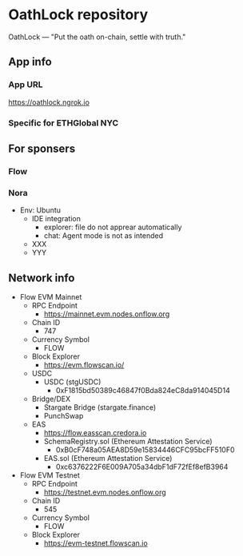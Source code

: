 
# OathLock repository

OathLock — "Put the oath on-chain, settle with truth."

## App info

### App URL

https://oathlock.ngrok.io

### Specific for ETHGlobal NYC

## For sponsers

### Flow


### Nora

- Env: Ubuntu
    - IDE integration
        - explorer: file do not apprear automatically
        - chat: Agent mode is not as intended
    - XXX
    - YYY

## Network info

- Flow EVM Mainnet
  - RPC Endpoint
    - https://mainnet.evm.nodes.onflow.org
  - Chain ID
    - 747
  - Currency Symbol
    - FLOW
  - Block Explorer
    - https://evm.flowscan.io/
  - USDC
    - USDC (stgUSDC)
      - 0xF1815bd50389c46847f0Bda824eC8da914045D14
  - Bridge/DEX
    - Stargate Bridge (stargate.finance)
    - PunchSwap
  - EAS
    - https://flow.easscan.credora.io
    - SchemaRegistry.sol (Ethereum Attestation Service)
      - 0xB0cF748a05AEA8D59e15834446CFC95bcFF510F0
    - EAS.sol (Ethereum Attestation Service)
      - 0xc6376222F6E009A705a34dbF1dF72fEf8efB3964
- Flow EVM Testnet
  - RPC Endpoint
    - https://testnet.evm.nodes.onflow.org
  - Chain ID
    - 545
  - Currency Symbol
    - FLOW
  - Block Explorer
    - https://evm-testnet.flowscan.io
